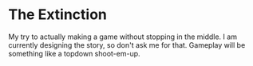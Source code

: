 # The Extinction

My try to actually making a game without stopping in the middle.
I am currently designing the story, so don't ask me for that.
Gameplay will be something like a topdown shoot-em-up.
